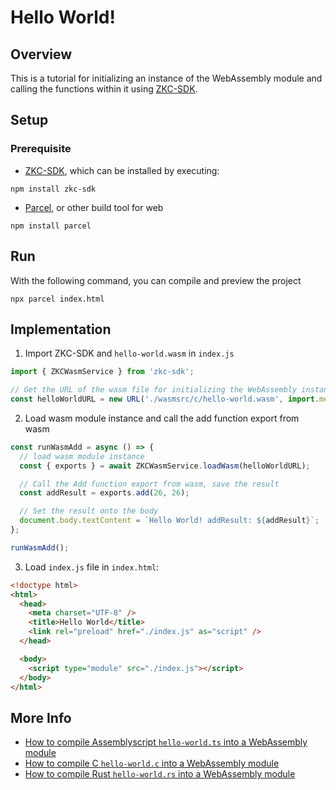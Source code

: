 # Hello World!

## Overview

This is a tutorial for initializing an instance of the WebAssembly module and calling the functions within it using [ZKC-SDK][1].

## Setup

### Prerequisite

- [ZKC-SDK][1], which can be installed by executing:

```shell
npm install zkc-sdk
```

- [Parcel][2], or other build tool for web

```shell
npm install parcel
```

## Run

With the following command, you can compile and preview the project

```shell
npx parcel index.html
```

## Implementation

1.  Import ZKC-SDK and `hello-world.wasm` in `index.js`

```javascript
import { ZKCWasmService } from 'zkc-sdk';

// Get the URL of the wasm file for initializing the WebAssembly instance.
const helloWorldURL = new URL('./wasmsrc/c/hello-world.wasm', import.meta.url);
```

2.  Load wasm module instance and call the add function export from wasm

```javascript
const runWasmAdd = async () => {
  // load wasm module instance
  const { exports } = await ZKCWasmService.loadWasm(helloWorldURL);

  // Call the Add function export from wasm, save the result
  const addResult = exports.add(26, 26);

  // Set the result onto the body
  document.body.textContent = `Hello World! addResult: ${addResult}`;
};

runWasmAdd();
```

3.  Load `index.js` file in `index.html`:

```html
<!doctype html>
<html>
  <head>
    <meta charset="UTF-8" />
    <title>Hello World</title>
    <link rel="preload" href="./index.js" as="script" />
  </head>

  <body>
    <script type="module" src="./index.js"></script>
  </body>
</html>
```

## More Info

- [How to compile Assemblyscript `hello-world.ts` into a WebAssembly module][3]
- [How to compile C `hello-world.c` into a WebAssembly module][4]
- [How to compile Rust `hello-world.rs` into a WebAssembly module][5]

[1]: https://github.com/zkcrossteam/ZKC-SDK
[2]: https://parceljs.org/
[3]: ./wasmsrc/assemblyscript/README.md
[4]: ./wasmsrc/c/README.md
[5]: ./wasmsrc/rust/README.md
